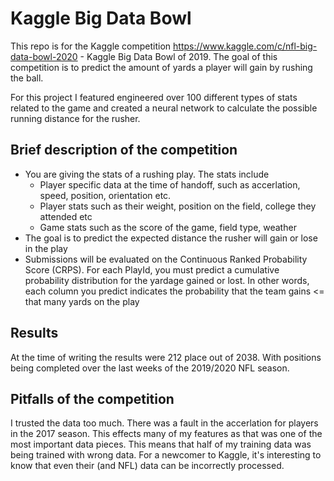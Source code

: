 # Kaggle Big Data Bowl

This repo is for the Kaggle competition https://www.kaggle.com/c/nfl-big-data-bowl-2020 - Kaggle Big Data Bowl of 2019.
The goal of this competition is to predict the amount of yards a player will gain by rushing the ball.

For this project I featured engineered over 100 different types of stats related to the game and created a neural network to calculate the possible running distance for the rusher.

## Brief description of the competition
- You are giving the stats of a rushing play. The stats include
	- Player specific data at the time of handoff, such as accerlation, speed, position, orientation etc.
	- Player stats such as their weight, position on the field, college they attended etc
	- Game stats such as the score of the game, field type, weather
- The goal is to predict the expected distance the rusher will gain or lose in the play
- Submissions will be evaluated on the Continuous Ranked Probability Score (CRPS). For each PlayId, you must predict a cumulative probability distribution for the yardage gained or lost. In other words, each column you predict indicates the probability that the team gains <= that many yards on the play

## Results
At the time of writing the results were 212 place out of 2038. With positions being completed over the last weeks of the 2019/2020 NFL season. 

## Pitfalls of the competition
I trusted the data too much. There was a fault in the accerlation for players in the 2017 season. This effects many of my features as that was one of the most important data pieces. This means that half of my training data was being trained with wrong data. For a newcomer to Kaggle, it's interesting to know that even their (and NFL) data can be incorrectly processed.
